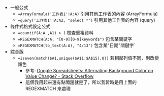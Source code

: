 * 一般公式
  * `=ArrayFormula('工作表1'!A:A)` 引用其他工作表的內容 (ArrayFormula)
  * `=query('工作表1'!A:AZ, "select *")` 引用其他工作表的內容 (query)
* 條件式格式設定公式
  * `=countif(A:A ,A1) > 1` 檢查重複資料
  * `=REGEXMATCH(A:A, "[0-9][0-9]keyword$")` 包含某關鍵字
  * `=REGEXMATCH(to_text(A:A), "4/13")` 包含某"日期"關鍵字`
* 綜合版
  * `=iseven(match($A1,unique($A$1:$A$15),0))` 若相鄰列值不同，則改變顏色
    * 參考: [Google Spreadsheets: Alternating Background Color on Value Change? - Stack Overflow](https://stackoverflow.com/questions/30268451)
    * 這個我用起來還有點問題就是了，所以我暫時是用上面的 REGEXMATCH 來處理

